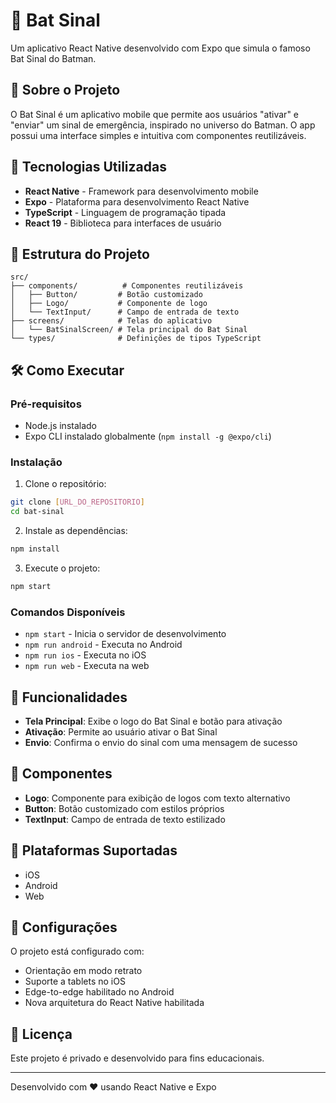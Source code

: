 # 🦇 Bat Sinal

Um aplicativo React Native desenvolvido com Expo que simula o famoso Bat Sinal do Batman.

## 📱 Sobre o Projeto

O Bat Sinal é um aplicativo mobile que permite aos usuários "ativar" e "enviar" um sinal de emergência, inspirado no universo do Batman. O app possui uma interface simples e intuitiva com componentes reutilizáveis.

## 🚀 Tecnologias Utilizadas

- **React Native** - Framework para desenvolvimento mobile
- **Expo** - Plataforma para desenvolvimento React Native
- **TypeScript** - Linguagem de programação tipada
- **React 19** - Biblioteca para interfaces de usuário

## 📁 Estrutura do Projeto

```
src/
├── components/          # Componentes reutilizáveis
│   ├── Button/         # Botão customizado
│   ├── Logo/           # Componente de logo
│   └── TextInput/      # Campo de entrada de texto
├── screens/            # Telas do aplicativo
│   └── BatSinalScreen/ # Tela principal do Bat Sinal
└── types/              # Definições de tipos TypeScript
```

## 🛠️ Como Executar

### Pré-requisitos
- Node.js instalado
- Expo CLI instalado globalmente (`npm install -g @expo/cli`)

### Instalação
1. Clone o repositório:
```bash
git clone [URL_DO_REPOSITORIO]
cd bat-sinal
```

2. Instale as dependências:
```bash
npm install
```

3. Execute o projeto:
```bash
npm start
```

### Comandos Disponíveis
- `npm start` - Inicia o servidor de desenvolvimento
- `npm run android` - Executa no Android
- `npm run ios` - Executa no iOS
- `npm run web` - Executa na web

## 📱 Funcionalidades

- **Tela Principal**: Exibe o logo do Bat Sinal e botão para ativação
- **Ativação**: Permite ao usuário ativar o Bat Sinal
- **Envio**: Confirma o envio do sinal com uma mensagem de sucesso

## 🎨 Componentes

- **Logo**: Componente para exibição de logos com texto alternativo
- **Button**: Botão customizado com estilos próprios
- **TextInput**: Campo de entrada de texto estilizado

## 📱 Plataformas Suportadas

- iOS
- Android
- Web

## 🔧 Configurações

O projeto está configurado com:
- Orientação em modo retrato
- Suporte a tablets no iOS
- Edge-to-edge habilitado no Android
- Nova arquitetura do React Native habilitada

## 📄 Licença

Este projeto é privado e desenvolvido para fins educacionais.

---

Desenvolvido com ❤️ usando React Native e Expo
